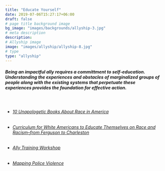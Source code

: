 ```yaml
---
title: "Educate Yourself"
date: 2019-07-06T15:27:17+06:00
draft: false
# page title background image
bg_image: "images/backgrounds/allyship-3.jpg"
# meta description
description:
# Allyship image
image: "images/allyship/allyship-8.jpg"
# type
type: "allyship"
---
```


##### Being an impactful ally requires a committment to self-education. Understanding the experiences and obstacles of marginalized groups of people along with the existing systems that perpetuate these experiences provides the foundation for effective action.

&nbsp;

- ###### [10 Unapologetic Books About Race in America](https://earlybirdbooks.com/10-books-bravely-address-race-america/)
- ###### [Curriculum for White Americans to Educate Themselves on Race and Racism–from Ferguson to Charleston](http://citizenshipandsocialjustice.com/2015/07/10/curriculum-for-white-americans-to-educate-themselves-on-race-and-racism/)
- ###### [Ally Training Workshop](https://frameshiftconsulting.com/ally-skills-workshop/)
- ###### [Mapping Police Violence](https://mappingpoliceviolence.org)
